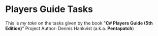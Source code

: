# Players Guide Tasks

This is *my take* on the tasks given by the book "**C# Players Guide (5th Edition)**"
Project Author: Dennis Hankvist (a.k.a. **Pentapatch**)